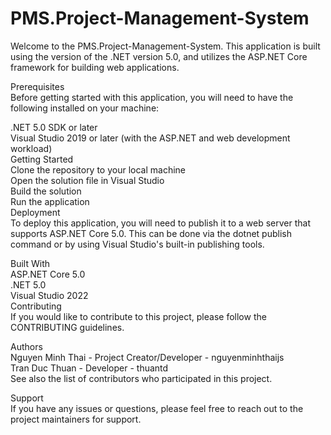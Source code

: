 # PMS.Project-Management-System
Welcome to the PMS.Project-Management-System. This application is built using the version of the .NET version 5.0, and utilizes the ASP.NET Core framework for building web applications.

Prerequisites\
Before getting started with this application, you will need to have the following installed on your machine:

.NET 5.0 SDK or later\
Visual Studio 2019 or later (with the ASP.NET and web development workload)\
Getting Started\
Clone the repository to your local machine\
Open the solution file in Visual Studio\
Build the solution\
Run the application\
Deployment\
To deploy this application, you will need to publish it to a web server that supports ASP.NET Core 5.0. This can be done via the dotnet publish command or by using Visual Studio's built-in publishing tools.

Built With\
ASP.NET Core 5.0\
.NET 5.0\
Visual Studio 2022\
Contributing\
If you would like to contribute to this project, please follow the CONTRIBUTING guidelines.

Authors\
Nguyen Minh Thai - Project Creator/Developer - nguyenminhthaijs\
Tran Duc Thuan - Developer - thuantd\
See also the list of contributors who participated in this project.

Support\
If you have any issues or questions, please feel free to reach out to the project maintainers for support.

